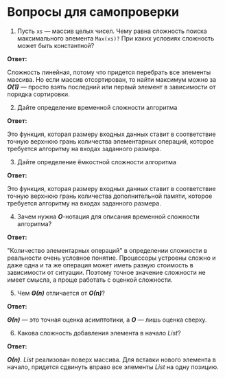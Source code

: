 # Вопросы для самопроверки

1. Пусть `xs` — массив целых чисел. Чему равна сложность поиска максимального элемента `Max(xs)?` При каких условиях сложность может быть константной?

**Ответ:**

Сложность линейная, потому что придется перебрать все элементы массива. Но если массив отсортирован, то найти максимум можно за ***&Omicron;(1)*** — просто взять последний или первый элемент в зависимости от порядка сортировки.

2. Дайте определение временной сложности алгоритма

**Ответ:**

Это функция, которая размеру входных данных ставит в соответствие точную верхнюю грань количества элементарных операций, которое требуется алгоритму на входах заданного размера.

3. Дайте определение ёмкостной сложности алгоритма

**Ответ:**

Это функция, которая размеру входных данных ставит в соответствие точную верхнюю грань количества дополнительной памяти, которое требуется алгоритму на входах заданного размера.

4. Зачем нужна ***&Omicron;***-нотация для описания временной сложности алгоритма?

**Ответ:**

"Количество элементарных операций" в определении сложности в реальности очень условное понятие. Процессоры устроены сложно и даже одна и та же операция может иметь разную стоимость в зависимости от ситуации. Поэтому точное значение сложности не имеет смысла, а проще работать с оценкой сложности.

5. Чем ***&Theta;(n)*** отличается от ***&Omicron;(n)***?

**Ответ:**

***&Theta;(n)*** — это точная оценка асимптотики, а ***&Omicron;*** — лишь оценка сверху.

6. Какова сложность добавления элемента в начало *List*?

**Ответ:**

***&Omicron;(n)***. *List* реализован поверх массива. Для вставки нового элемента в начало, придется сдвинуть вправо все элементы *List* на одну позицию.
